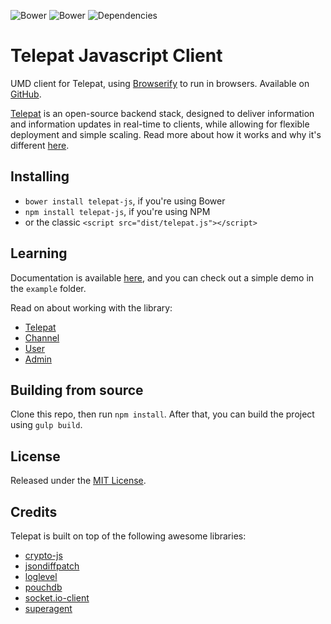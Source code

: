 ![Bower](https://img.shields.io/npm/v/telepat-js.svg) ![Bower](https://img.shields.io/bower/v/telepat-js.svg) ![Dependencies](https://img.shields.io/david/telepat-io/telepat-js.svg)

# Telepat Javascript Client

UMD client for Telepat, using [Browserify](http://browserify.org) to run in browsers.
Available on [GitHub](https://github.com/telepat-io/telepat-js).

[Telepat](http://telepat.io) is an open-source backend stack, designed to deliver information and information updates in real-time to clients, while allowing for flexible deployment and simple scaling. Read more about how it works and why it's different [here](http://docs.telepat.io).

## Installing

- `bower install telepat-js`, if you're using Bower
- `npm install telepat-js`, if you're using NPM
- or the classic `<script src="dist/telepat.js"></script>`

## Learning

Documentation is available [here](http://docs.telepat.io/js-sdk.html), and you can check out a simple demo in the `example` folder.

Read on about working with the library:

- [Telepat](http://docs.telepat.io/telepat-js/lib/telepat.js.html)
- [Channel](http://docs.telepat.io/telepat-js/lib/channel.js.html)
- [User](http://docs.telepat.io/telepat-js/lib/user.js.html)
- [Admin](http://docs.telepat.io/telepat-js/lib/admin.js.html)

## Building from source

Clone this repo, then run `npm install`. After that, you can build the project using `gulp build`.

## License

Released under the [MIT License](http://www.opensource.org/licenses/mit-license.php).

## Credits

Telepat is built on top of the following awesome libraries:

- [crypto-js](https://github.com/brix/crypto-js)
- [jsondiffpatch](https://github.com/benjamine/jsondiffpatch)
- [loglevel](https://github.com/pimterry/loglevel)
- [pouchdb](https://github.com/pouchdb/pouchdb)
- [socket.io-client](https://github.com/automattic/socket.io-client)
- [superagent](https://github.com/visionmedia/superagent)
